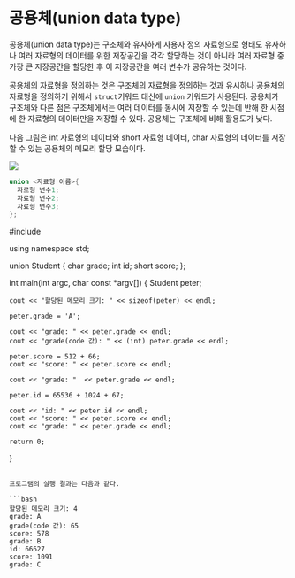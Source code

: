 # 공용체(union data type)

공용체(union data type)는 구조체와 유사하게 사용자 정의 자료형으로 형태도 유사하나 여러 자료형의 데이터를 위한 저장공간을 각각 할당하는 것이 아니라 
여러 자료형 중 가장 큰 저장공간을 할당한 후 이 저장공간을 여러 변수가 공유하는 것이다.

공용체의 자료형을 정의하는 것은 구조체의 자료형을 정의하는 것과 유시하나 공용체의 자료형을 정의하기 위해서 ```struct```키워드 대신에 ```union``` 키워드가 사용된다.
공용체가 구조체와 다른 점은 구조체에서는 여러 데이터를 동시에 저장할 수 있는데 반해 한 시점에 한 자료형의 데이터만을 저장할 수 있다. 공용체는 구조체에 비해 활용도가 낮다. 

다음 그림은 int 자료형의 데이터와 short 자료형 데이터, char 자료형의 데이터를 저장할 수 있는 공용체의 메모리 할당 모습이다.

<img src="./images/union-figure.png" />

```c++
union <자료형 이름>{
  자로형 변수1;
  자료형 변수2;
  자료형 변수3;
}; 
```
 
#include <iostream>

using namespace std;


union Student {
	char grade;
	int id;
	short score;
};

int main(int argc, char const *argv[])
{
	Student peter;

	cout << "할당된 메모리 크기: " << sizeof(peter) << endl;

	peter.grade = 'A';

	cout << "grade: " << peter.grade << endl;
	cout << "grade(code 값): " << (int) peter.grade << endl;

	peter.score = 512 + 66;
	cout << "score: " << peter.score << endl;

	cout << "grade: "  << peter.grade << endl;

	peter.id = 65536 + 1024 + 67;

	cout << "id: " << peter.id << endl;
	cout << "score: " << peter.score << endl;
	cout << "grade: " << peter.grade << endl;

	return 0;
}
````
  
프로그램의 실행 결과는 다음과 같다.

```bash
할당된 메모리 크기: 4
grade: A
grade(code 값): 65
score: 578
grade: B
id: 66627
score: 1091
grade: C
````
  
  

